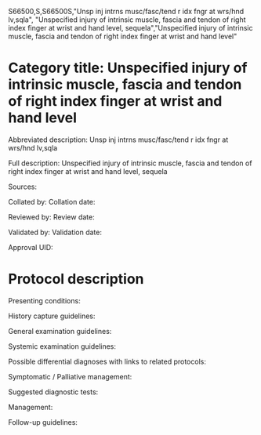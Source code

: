 S66500,S,S66500S,"Unsp inj intrns musc/fasc/tend r idx fngr at wrs/hnd lv,sqla", "Unspecified injury of intrinsic muscle, fascia and tendon of right index finger at wrist and hand level, sequela","Unspecified injury of intrinsic muscle, fascia and tendon of right index finger at wrist and hand level"
# Category title: Unspecified injury of intrinsic muscle, fascia and tendon of right index finger at wrist and hand level

Abbreviated description: Unsp inj intrns musc/fasc/tend r idx fngr at wrs/hnd lv,sqla

Full description: Unspecified injury of intrinsic muscle, fascia and tendon of right index finger at wrist and hand level, sequela

Sources:

Collated by:
Collation date:

Reviewed by:
Review date:

Validated by:
Validation date:

Approval UID:

# Protocol description

Presenting conditions:

History capture guidelines:

General examination guidelines:

Systemic examination guidelines:

Possible differential diagnoses with links to related protocols:

Symptomatic / Palliative management:

Suggested diagnostic tests:

Management:

Follow-up guidelines:
